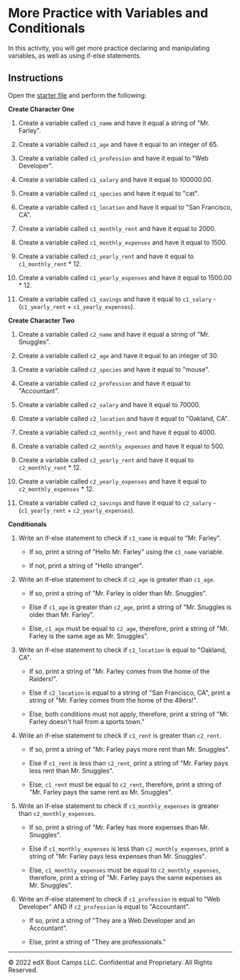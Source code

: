 # More Practice with Variables and Conditionals

In this activity, you will get more practice declaring and manipulating variables, as well as using if-else statements.

## Instructions

Open the [starter file](Unsolved/condition-control-flow-02.py) and perform the following:

**Create Character One**

1. Create a variable called `c1_name` and have it equal a string of "Mr. Farley".

2. Create a variable called `c1_age` and have it equal to an integer of 65.

3. Create a variable called `c1_profession` and have it equal to "Web Developer".

4. Create a variable called `c1_salary` and have it equal to 100000.00.

5. Create a variable called `c1_species` and have it equal to "cat".

6. Create a variable called `c1_location` and have it equal to "San Francisco, CA".

7. Create a variable called `c1_monthly_rent` and have it equal to 2000.

8. Create a variable called `c1_monthly_expenses` and have it equal to 1500.

9. Create a variable called `c1_yearly_rent` and have it equal to `c1_monthly_rent` * 12.

10. Create a variable called `c1_yearly_expenses` and have it equal to 1500.00 * 12.

11. Create a variable called `c1_savings` and have it equal to `c1_salary` - (`c1_yearly_rent` + `c1_yearly_expenses`).

**Create Character Two**

1. Create a variable called `c2_name` and have it equal a string of "Mr. Snuggles".

2. Create a variable called `c2_age` and have it equal to an integer of 30.

3. Create a variable called `c2_species` and have it equal to "mouse".

4. Create a variable called `c2_profession` and have it equal to "Accountant".

5. Create a variable called `c2_salary` and have it equal to 70000.

6. Create a variable called `c2_location` and have it equal to "Oakland, CA".

7. Create a variable called `c2_monthly_rent` and have it equal to 4000.

8. Create a variable called `c2_monthly_expenses` and have it equal to 500.

9. Create a variable called `c2_yearly_rent` and have it equal to `c2_monthly_rent` * 12.

10. Create a variable called `c2_yearly_expenses` and have it equal to `c2_monthly_expenses` * 12.

11. Create a variable called `c2_savings` and have it equal to `c2_salary` - (`c1_yearly_rent` + `c2_yearly_expenses`).

**Conditionals**

1. Write an if-else statement to check if `c1_name` is equal to "Mr. Farley".

    * If so, print a string of "Hello Mr. Farley" using the `c1_name` variable.

    * If not, print a string of "Hello stranger".

2. Write an if-else statement to check if `c2_age` is greater than `c1_age`.

    * If so, print a string of "Mr. Farley is older than Mr. Snuggles".

    * Else if `c1_age` is greater than `c2_age`, print a string of "Mr. Snuggles is older than Mr. Farley".

    * Else, `c1_age` must be equal to `c2_age`, therefore, print a string of "Mr. Farley is the same age as Mr. Snuggles".

3. Write an if-else statement to check if `c1_location` is equal to "Oakland, CA".

    * If so, print a string of "Mr. Farley comes from the home of the Raiders!".

    * Else if `c2_location` is equal to a string of "San Francisco, CA", print a string of "Mr. Farley comes from the home of the 49ers!".

    * Else, both conditions must not apply, therefore, print a string of "Mr. Farley doesn't hail from a sports town."

4. Write an if-else statement to check if `c1_rent` is greater than `c2_rent`.

    * If so, print a string of "Mr. Farley pays more rent than Mr. Snuggles".

    * Else if `c1_rent` is less than `c2_rent`, print a string of "Mr. Farley pays less rent than Mr. Snuggles".

    * Else, `c1_rent` must be equal to `c2_rent`, therefore, print a string of "Mr. Farley pays the same rent as Mr. Snuggles".

5. Write an if-else statement to check if `c1_monthly_expenses` is greater than `c2_monthly_expenses`.

    * If so, print a string of "Mr. Farley has more expenses than Mr. Snuggles".

    * Else if `c1_monthly_expenses` is less than `c2_monthly_expenses`, print a string of "Mr. Farley pays less expenses than Mr. Snuggles".

    * Else, `c1_monthly_expenses` must be equal to `c2_monthly_expenses`, therefore, print a string of "Mr. Farley pays the same expenses as Mr. Snuggles".

6. Write an if-else statement to check if `c1_profession` is equal to "Web Developer" AND if `c2_profession` is equal to "Accountant".

    * If so, print a string of "They are a Web Developer and an Accountant".

    * Else, print a string of "They are professionals."

---

© 2022 edX Boot Camps LLC. Confidential and Proprietary. All Rights Reserved.
